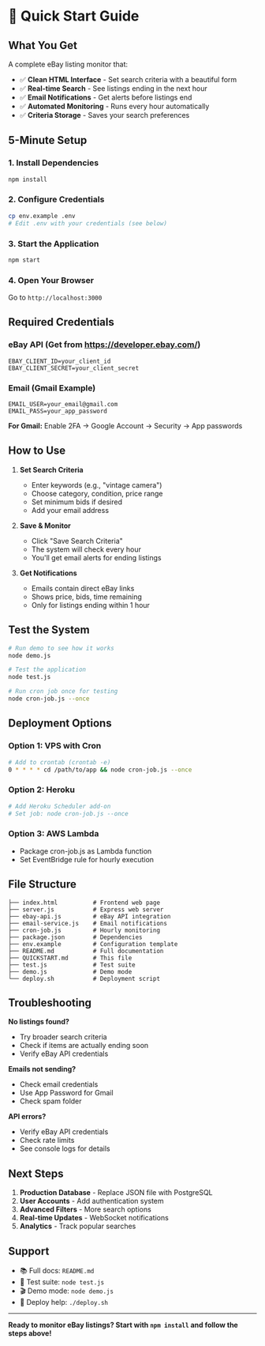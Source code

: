 # 🚀 Quick Start Guide

## What You Get

A complete eBay listing monitor that:
- ✅ **Clean HTML Interface** - Set search criteria with a beautiful form
- ✅ **Real-time Search** - See listings ending in the next hour
- ✅ **Email Notifications** - Get alerts before listings end
- ✅ **Automated Monitoring** - Runs every hour automatically
- ✅ **Criteria Storage** - Saves your search preferences

## 5-Minute Setup

### 1. Install Dependencies
```bash
npm install
```

### 2. Configure Credentials
```bash
cp env.example .env
# Edit .env with your credentials (see below)
```

### 3. Start the Application
```bash
npm start
```

### 4. Open Your Browser
Go to `http://localhost:3000`

## Required Credentials

### eBay API (Get from https://developer.ebay.com/)
```env
EBAY_CLIENT_ID=your_client_id
EBAY_CLIENT_SECRET=your_client_secret
```

### Email (Gmail Example)
```env
EMAIL_USER=your_email@gmail.com
EMAIL_PASS=your_app_password
```

**For Gmail:** Enable 2FA → Google Account → Security → App passwords

## How to Use

1. **Set Search Criteria**
   - Enter keywords (e.g., "vintage camera")
   - Choose category, condition, price range
   - Set minimum bids if desired
   - Add your email address

2. **Save & Monitor**
   - Click "Save Search Criteria"
   - The system will check every hour
   - You'll get email alerts for ending listings

3. **Get Notifications**
   - Emails contain direct eBay links
   - Shows price, bids, time remaining
   - Only for listings ending within 1 hour

## Test the System

```bash
# Run demo to see how it works
node demo.js

# Test the application
node test.js

# Run cron job once for testing
node cron-job.js --once
```

## Deployment Options

### Option 1: VPS with Cron
```bash
# Add to crontab (crontab -e)
0 * * * * cd /path/to/app && node cron-job.js --once
```

### Option 2: Heroku
```bash
# Add Heroku Scheduler add-on
# Set job: node cron-job.js --once
```

### Option 3: AWS Lambda
- Package cron-job.js as Lambda function
- Set EventBridge rule for hourly execution

## File Structure
```
├── index.html          # Frontend web page
├── server.js           # Express web server
├── ebay-api.js         # eBay API integration
├── email-service.js    # Email notifications
├── cron-job.js         # Hourly monitoring
├── package.json        # Dependencies
├── env.example         # Configuration template
├── README.md           # Full documentation
├── QUICKSTART.md       # This file
├── test.js             # Test suite
├── demo.js             # Demo mode
└── deploy.sh           # Deployment script
```

## Troubleshooting

**No listings found?**
- Try broader search criteria
- Check if items are actually ending soon
- Verify eBay API credentials

**Emails not sending?**
- Check email credentials
- Use App Password for Gmail
- Check spam folder

**API errors?**
- Verify eBay API credentials
- Check rate limits
- See console logs for details

## Next Steps

1. **Production Database** - Replace JSON file with PostgreSQL
2. **User Accounts** - Add authentication system
3. **Advanced Filters** - More search options
4. **Real-time Updates** - WebSocket notifications
5. **Analytics** - Track popular searches

## Support

- 📚 Full docs: `README.md`
- 🧪 Test suite: `node test.js`
- 🎬 Demo mode: `node demo.js`
- 🚀 Deploy help: `./deploy.sh`

---

**Ready to monitor eBay listings? Start with `npm install` and follow the steps above!**
